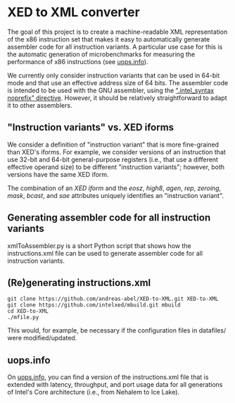 # XED to XML converter

The goal of this project is to create a machine-readable XML representation of the x86 instruction set that makes it easy to automatically generate assembler code for all instruction variants.
A particular use case for this is the automatic generation of microbenchmarks for measuring the performance of x86 instructions (see [uops.info](http://uops.info/)).

We currently only consider instruction variants that can be used in 64-bit mode and that use an effective address size of 64 bits.
The assembler code is intended to be used with the GNU assembler, using the [".intel_syntax noprefix" directive](http://www.sourceware.org/binutils/docs-2.12/as.info/i386-Syntax.html). 
However, it should be relatively straightforward to adapt it to other assemblers.

## "Instruction variants" vs. XED iforms

We consider a definition of "instruction variant" that is more fine-grained than XED's iforms. 
For example, we consider versions of an instruction that use 32-bit and 64-bit general-purpose registers (i.e., that use a different effective operand size) to be different "instruction variants"; however, both versions have the same XED iform.

The combination of an *XED iform* and the *eosz*, *high8*, *agen*, *rep*, *zeroing*, *mask*, *bcast*, and *sae* attributes uniquely identifies an "instruction variant".


## Generating assembler code for all instruction variants

xmlToAssembler.py is a short Python script that shows how the instructions.xml file can be used to generate assembler code for all instruction variants.

## (Re)generating instructions.xml

```shell
git clone https://github.com/andreas-abel/XED-to-XML.git XED-to-XML
git clone https://github.com/intelxed/mbuild.git mbuild
cd XED-to-XML
./mfile.py
```

This would, for example, be necessary if the configuration files in datafiles/ were modified/updated.

## uops.info

On [uops.info](http://uops.info/), you can find a version of the instructions.xml file that is extended with latency, throughput, and port usage data for all generations of Intel's Core architecture (i.e., from Nehalem to Ice Lake).

